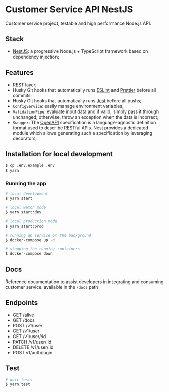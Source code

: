 # Customer Service API NestJS

Customer service project, testable and high performance Node.js API.
 
## Stack

- [NestJS](https://github.com/nestjs/nest): a progressive Node.js + TypeScript framework based on dependency injection;

## Features
- REST layer;
- Husky Git hooks that automatically runs [ESLint](https://eslint.org) and [Prettier](https://prettier.io) before all commits;
- Husky Git hooks that automatically runs [Jest](https://jestjs.io/) before all pushs;
- `ConfigService`: easily manage environment variables;
- `ValidationPipe`: evaluate input data and if valid, simply pass it through unchanged; otherwise, throw an exception when the data is incorrect;
- `Swagger`: The [OpenAPI](https://swagger.io/specification/) specification is a language-agnostic definition format used to describe RESTful APIs. Nest provides a dedicated module which allows generating such a specification by leveraging decorators;


## Installation for local development
```bash
$ cp .env.example .env
$ yarn
```
### Running the app

```bash
# local development
$ yarn start

# local watch mode
$ yarn start:dev

# local production mode
$ yarn start:prod

# running db service on the background
$ docker-compose up -d

# stopping the running containers
$ docker-compose down
```

## Docs

Reference documentation to assist developers in integrating and consuming customer service.
available in the `/docs` path

## Endpoints

- GET /alive
- GET /docs
- POST /v1/user
- GET /v1/user
- GET /v1/user/:id
- PATCH /v1/user/:id
- DELETE /v1/user/:id
- POST v1/auth/login


## Test

```bash
# unit tests
$ yarn test

``` 
